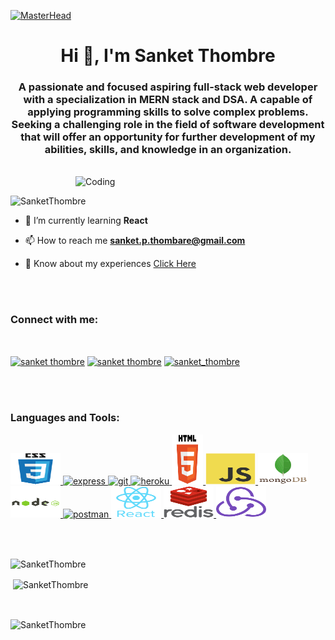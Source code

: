 [![MasterHead](https://chkskills.com/wp-content/uploads/2020/04/PNC-Animated-Banners.gif)](https://rishavchanda.io)



<h1 align="center">Hi 👋, I'm Sanket Thombre</h1>
<h3 align="center">A passionate and focused aspiring full-stack web developer with a specialization in MERN stack and DSA. A capable of applying programming skills to solve complex problems. Seeking a challenging role in the field of software development that will offer an opportunity for further development of my abilities, skills, and knowledge in an organization.</h3>
<br/>
<img align="right" width="400" src="https://camo.githubusercontent.com/e4a569755580f96dce0e6d65bc761e0d9aef0fecae524ec73a1b0be60fc934fa/68747470733a2f2f7777772e6d79676f2e67652f75706c6f6164732f626c6f672f313538343032333739352e6a7067" alt="Coding">
<br/>
<p align="left"> <img src="https://komarev.com/ghpvc/?username=sanket008&label=Profile%20views&color=0e75b6&style=flat" alt="SanketThombre" /> </p>

- 🌱 I’m currently learning **React**

- 📫 How to reach me **sanket.p.thombare@gmail.com**

- 📄 Know about my experiences <a href="https://drive.google.com/file/d/1o3vBuIefHQLkfSz-TMahM71Oypy4Kg34/view?usp=sharing">Click Here</a>

<br/><br/>
<h3 align="left">Connect with me:</h3>
<br/>
<p align="left">
    <a href="https://www.linkedin.com/in/sanket-thombre-13632b114/" target="blank"><img align="center" src="https://raw.githubusercontent.com/rahuldkjain/github-profile-readme-generator/master/src/images/icons/Social/linked-in-alt.svg" alt="sanket thombre" height="30" width="40" /></a>
    <a href="https://www.facebook.com/sanket.thombre.528" target="blank"><img align="center" src="https://raw.githubusercontent.com/rahuldkjain/github-profile-readme-generator/master/src/images/icons/Social/facebook.svg" alt="sanket thombre" height="30" width="40" /></a>
    <a href="https://instagram.com/sanket_thombre" target="blank"><img align="center" src="https://raw.githubusercontent.com/rahuldkjain/github-profile-readme-generator/master/src/images/icons/Social/instagram.svg" alt="sanket_thombre" height="30" width="40" /></a>
    </p>
<br/><br/>
<h3 align="left">Languages and Tools:</h3>
<p align="left">  <a href="https://www.w3schools.com/css/" target="_blank" rel="noreferrer"> <img margin="5px" src="https://raw.githubusercontent.com/devicons/devicon/master/icons/css3/css3-original-wordmark.svg" alt="css3" width="80" height="50"/> </a> <a href="https://expressjs.com" target="_blank" rel="noreferrer"> <img margin="5px" src="https://camo.githubusercontent.com/8286a45a106e1a3c07489f83a38159981d888518a740b59c807ffc1b7b1e2f7b/68747470733a2f2f696d672e736869656c64732e696f2f62616467652f657870726573732e6a732d2532333430346435392e7376673f7374796c653d666f722d7468652d6261646765266c6f676f3d65787072657373266c6f676f436f6c6f723d253233363144414642" alt="express" width="80" height="35"/> </a> <a href="https://git-scm.com/" target="_blank" rel="noreferrer"> <img margin="5px" src="https://www.vectorlogo.zone/logos/git-scm/git-scm-icon.svg" alt="git" width="80" height="50"/> </a> <a href="https://heroku.com" target="_blank" rel="noreferrer"> <img margin="5px" src="https://www.vectorlogo.zone/logos/heroku/heroku-icon.svg" alt="heroku" width="80" height="50"/> </a> <a href="https://www.w3.org/html/" target="_blank" rel="noreferrer"> <img margin="5px" src="https://raw.githubusercontent.com/devicons/devicon/master/icons/html5/html5-original-wordmark.svg" alt="html5" width="50" height="80"/> </a> <a href="https://developer.mozilla.org/en-US/docs/Web/JavaScript" target="_blank" rel="noreferrer"> <img margin="5px" src="https://raw.githubusercontent.com/devicons/devicon/master/icons/javascript/javascript-original.svg" alt="javascript" width="80" height="50"/> </a> <a href="https://www.mongodb.com/" target="_blank" rel="noreferrer"> <img margin="5px" src="https://raw.githubusercontent.com/devicons/devicon/master/icons/mongodb/mongodb-original-wordmark.svg" alt="mongodb" width="80" height="50"/> </a> <a href="https://nodejs.org" target="_blank" rel="noreferrer"> <img margin="5px" src="https://raw.githubusercontent.com/devicons/devicon/master/icons/nodejs/nodejs-original-wordmark.svg" alt="nodejs" width="80" height="50"/> </a> <a href="https://postman.com" target="_blank" rel="noreferrer"> <img margin="5px" src="https://www.vectorlogo.zone/logos/getpostman/getpostman-icon.svg" alt="postman" width="80" height="50"/> </a>  <a href="https://reactjs.org/" target="_blank" rel="noreferrer"> <img margin="5px" src="https://raw.githubusercontent.com/devicons/devicon/master/icons/react/react-original-wordmark.svg" alt="react" width="80" height="50"/> </a> <a href="https://redis.io" target="_blank" rel="noreferrer"> <img margin="5px" src="https://raw.githubusercontent.com/devicons/devicon/master/icons/redis/redis-original-wordmark.svg" alt="redis" width="80" height="50"/> </a> <a href="https://redux.js.org" target="_blank" rel="noreferrer"> <img margin="5px" src="https://raw.githubusercontent.com/devicons/devicon/master/icons/redux/redux-original.svg" alt="redux" width="80" height="50"/> </a> </p>
<br/><br/>
<p><img align="center" width="1500px" height="180px" src="https://github-readme-stats.vercel.app/api/top-langs?username=SanketThombre&show_icons=true&locale=en&layout=compact" alt="SanketThombre" /></p>

<p>&nbsp;<img align="center" width="1500px" height="180px" src="https://github-readme-stats.vercel.app/api?username=SanketThombre&show_icons=true&locale=en" alt="SanketThombre"/></p>
<br/>
<p><img align="center" width="1500px" height="180px" src="https://github-readme-streak-stats.herokuapp.com/?user=SanketThombre&" alt="SanketThombre" /></p>
